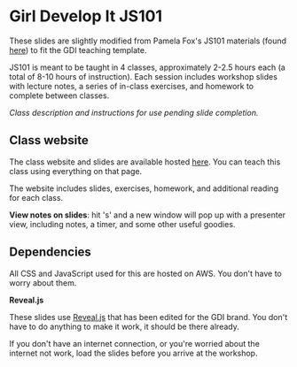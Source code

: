 # Girl Develop It JS101

These slides are slightly modified from Pamela Fox's JS101 materials (found [here](https://github.com/pamelafox/teaching-materials)) to fit the GDI teaching template.

JS101 is meant to be taught in 4 classes, approximately 2-2.5 hours each (a total of 8-10 hours of instruction). Each session includes workshop slides with lecture notes, a series of in-class exercises, and homework to complete between classes.

*Class description and instructions for use pending slide completion.*

## Class website

The class website and slides are available hosted [here](http://gdichicago.com/classes/js101/). You can teach this class using everything on that page.

The website includes slides, exercises, homework, and additional reading for each class.

**View notes on slides**: hit 's' and a new window will pop up with a presenter view, including notes, a timer, and some other useful goodies.

## Dependencies

All CSS and JavaScript used for this are hosted on AWS. You don't have to worry about them.

**Reveal.js**

These slides use [Reveal.js](https://github.com/hakimel/reveal.js) that has been edited for the GDI brand. You don't have to do anything to make it work, it should be there already.

If you don't have an internet connection, or you're worried about the internet not work, load the slides before you arrive at the workshop.